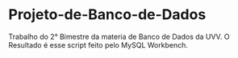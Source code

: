 # Projeto-de-Banco-de-Dados
Trabalho do 2° Bimestre da materia de Banco de Dados da UVV. O Resultado é esse script feito pelo MySQL Workbench.
